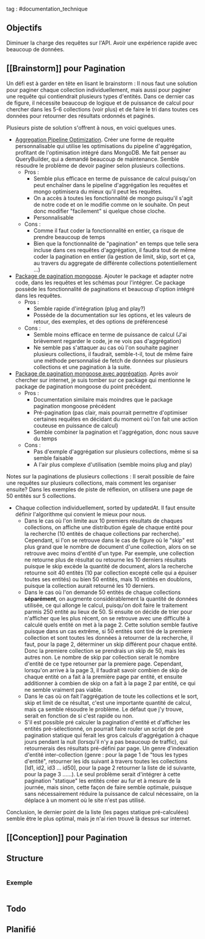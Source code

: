 tag : #documentation_technique 

## Objectifs
Diminuer la charge des requêtes sur l'API. 
Avoir une expérience rapide avec beaucoup de données.


## [[Brainstorm]] pour Pagination
Un défi est à garder en tête en lisant le brainstorm : Il nous faut une solution pour paginer chaque collection individuellement, mais aussi pour paginer une requête qui contiendrait plusieurs types d'entités. Dans ce dernier cas de figure, il nécessite beaucoup de logique et de puissance de calcul pour chercher dans les 5-6 collections (voir plus) et de faire le tri dans toutes ces données pour retourner des résultats ordonnés et paginés.

Plusieurs piste de solution s'offrent à nous, en voici quelques unes.
- [Aggregation Pipeline Optimization](https://www.mongodb.com/docs/manual/core/aggregation-pipeline-optimization/#pipeline-coalescence-optimization). Créer une forme de requête personnalisable qui utilise les optimisations du pipeline d'aggrégation, profitant de l'optimisation intégré dans MongoDB. Me fait penser au QueryBuilder, qui a demandé beaucoup de maintenance. Semble résoudre le problème de devoir paginer selon plusieurs collections.
	- Pros :
		- Semble plus efficace en terme de puissance de calcul puisqu'on peut enchaîner dans le pipeline d'aggrégation les requêtes et mongo optimisera du mieux qu'il peut les requêtes.
		- On a accès à toutes les fonctionnalité de mongo puisqu'il s'agit de notre code et on le modifie comme on le souhaite. On peut donc modifier "facilement" si quelque chose cloche.
		- Personnalisable
	- Cons :
		- Comme il faut coder la fonctionnalité en entier, ça risque de prendre beaucoup de temps
		- Bien que la fonctionnalité de "pagination" en temps que telle sera incluse dans ces requêtes d'aggrégation, il faudra tout de même coder la pagination en entier (la gestion de limit, skip, sort et ça, au travers du aggregate de différente collections potentiellement  ...)
- [Package de pagination mongoose](https://www.npmjs.com/package/mongoose-paginate-v2). Ajouter le package et adapter notre code, dans les requêtes et les schémas pour l'intégrer. Ce package possède les fonctionnalité de paginations et beaucoup d'option intégré dans les requêtes.
	- Pros :
		- Semble rapide d'intégration (plug and play?)
		- Possède de la documentation sur les options, et les valeurs de retour, des exemples, et des options de préférencesé
	- Cons :
		- Semble moins efficace en terme de puissance de calcul (J'ai brièvement regarder le code, je ne vois pas d'aggrégation)
		- Ne semble pas s'attaquer au cas où l'on souhaite paginer plusieurs collections, il faudrait, semble-t-il, tout de même faire une méthode personnalisé de fetch de données sur plusieurs collections et une pagination à la suite.
- [Package de pagination mongoose avec aggrégation](https://www.npmjs.com/package/mongoose-aggregate-paginate-v2). Après avoir chercher sur internet, je suis tomber sur ce package qui mentionne le package de pagination mongoose du point précédent.
	- Pros :
		- Documentation similaire mais moindres que le package pagination mongoose précédent
		- Pré-pagination (pas clair, mais pourrait permettre d'optimiser certaines requêtes en décidant du moment où l'on fait une action couteuse en puissance de calcul)
		- Semble combiner la pagination et l'aggrégation, donc nous sauve du temps
	- Cons :
		- Pas d'exmple d'aggrégation sur plusieurs collections, même si sa semble faisable
		- A l'air plus complexe d'utilisation (semble moins plug and play)


Notes sur la paginations de plusieurs collections :
Il serait possible de faire une requêtes sur plusieurs collections, mais comment les organiser ensuite? Dans les exemples de piste de réflexion, on utilisera une page de 50 entités sur 5 collections.
- Chaque collection individuellement, sorted by updatedAt. Il faut ensuite définir l'algorithme qui convient le mieux pour nous.
	- Dans le cas où l'on limite aux 10 premiers résultats de chaques collections, on affiche une distribution égale de chaque entité pour la recherche (10 entités de chaque collections par recherche). Cependant, si l'on se retrouve dans le cas de figure où le "skip" est plus grand que le nombre de document d'une collection, alors on se retrouve avec moins d'entité d'un type. Par exemple, une collection ne retourne plus de résultat ou retourne les 10 derniers résultats puisque le skip excède la quantité de document, alors la recherche retourne soit 40 entités (10 par collection excepté celle qui a épuiser toutes ses entités) ou bien 50 entités, mais 10 entités en doublons, puisque la collection aurait retourné les 10 derniers.
	- Dans le cas où l'on demande 50 entités de chaque collections **séparément**, on augmente considérablement la quantité de données utilisée, ce qui allonge le calcul, puisqu'on doit faire le traitement parmis 250 entité au lieux de 50. Si ensuite on décide de trier pour n'afficher que les plus récent, on se retrouve avec une difficulté à calculé quels entité on met à la page 2. Cette solution semble fautive puisque dans un cas extrême, si 50 entités sont tiré de la premiere collection et sont toutes les données à retourner de la recherche, il faut, pour la page 2, déterminer un skip différent pour chaque entité. Donc la premiere collection se prendrais un skip de 50, mais les autres non. Le nombre de skip par collection serait le nombre d'entité de ce type retourner par la premiere page. Cependant, lorsqu'on arrive à la page 3, il faudrait savoir combien de skip de chaque entité on a fait à la première page par entité, et ensuite additionner à combien de skip on a fait à la page 2 par entité, ce qui ne semble vraiment pas viable.
	- Dans le cas où on fait l'aggrégation de toute les collections et le sort, skip et limit de ce résultat, c'est une importante quantité de calcul, mais ça semble résoudre le problème. Le défaut que j'y trouve, serait en fonction de si c'est rapide ou non.
	- S'il est possible pré calculer la pagination d'entité et d'afficher les entités pré-sélectionné, on pourrait faire rouler un script de pré pagination statique qui ferait les gros calculs d'aggrégation à chaque jours pendant la nuit (lorsqu'il n'y a pas beaucoup de traffic), qui retournerais des résultats pré-défini par page. Un genre d'indexation d'entité inter-collection (genre  : pour la page 1 de "tous les types d'entité", retourner les ids suivant à travers toutes les collections \[Id1, id2, id3 ... id50\], pour la page 2 retourner la liste de id suivante, pour la page 3 ......). Le seul problème serait d'intégrer à cette pagination "statique" les entités créer au fur et à mesure de la journée, mais sinon, cette façon de faire semble optimale, puisque sans nécessairement réduire la puissance de calcul nécessaire, on la déplace à un moment où le site n'est pas utilisé.

Conclusion, le dernier point de la liste (les pages statique pré-calculées) semble être le plus optimal, mais je n'ai rien trouvé là dessus sur internet.
## [[Conception]] pour Pagination


## Structure

```javascript

```

### Exemple

```javascript

```


## Todo


## Planifié


